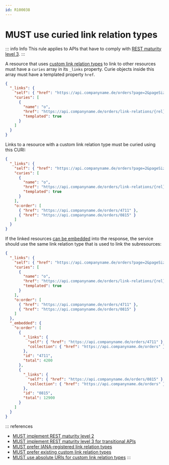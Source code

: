 ```yaml
---
id: R100038
---
```


# MUST use curied link relation types

::: info Info
This rule applies to APIs that have to comply with [REST maturity level 3](../../maturity-level/rules/must-implement-rest-maturity-level-3-for-transitional-apis.md).
:::

A resource that uses [custom link relation types](./must-use-absolute-uris-for-custom-link-relation-types.md) to link to other resources must have a `curies` array in its `_links` property.
Curie objects inside this array must have a templated property `href`.

```json
{
  "_links": {
    "self": { "href": "https://api.companyname.de/orders?page=2&pageSize=10" },
    "curies": [
      {
        "name": "o",
        "href": "https://api.companyname.de/orders/link-relations/{rel}",
        "templated": true
      }
    ]
  }
}
```

Links to a resource with a custom link relation type must be curied using this CURI:

```json
{
  "_links": {
    "self": { "href": "https://api.companyname.de/orders?page=2&pageSize=10" },
    "curies": [
      {
        "name": "o",
        "href": "https://api.companyname.de/orders/link-relations/{rel}",
        "templated": true
      }
    ],
    "o:order": [
      { "href": "https://api.companyname.de/orders/4711" },
      { "href": "https://api.companyname.de/orders/0815" }
    ]
  }
}
```

If the linked resources [can be embedded](../../../resources/embedded-resources/rules/should-embed-subresources.md) into the response, the service should use the same link relation type that is used to link the subresources:

```json
{
  "_links": {
    "self": { "href": "https://api.companyname.de/orders?page=2&pageSize=10" },
    "curies": [
      {
        "name": "o",
        "href": "https://api.companyname.de/orders/link-relations/{rel}",
        "templated": true
      }
    ],
    "o:order": [
      { "href": "https://api.companyname.de/orders/4711" },
      { "href": "https://api.companyname.de/orders/0815" }
    ]
  },
  "_embedded": {
    "o:order": [
      {
        "_links": {
          "self": { "href": "https://api.companyname.de/orders/4711" },
          "collection": { "href": "https://api.companyname.de/orders" }
        },
        "id": "4711",
        "total": 4200
      },
      {
        "_links": {
          "self": { "href": "https://api.companyname.de/orders/0815" },
          "collection": { "href": "https://api.companyname.de/orders" }
        },
        "id": "0815",
        "total": 12900
      }
    ]
  }
}
```

::: references

- [MUST implement REST maturity level 2](../../maturity-level/rules/must-implement-rest-maturity-level-2.md)
- [MUST implement REST maturity level 3 for transitional APIs](../../maturity-level/rules/must-implement-rest-maturity-level-3-for-transitional-apis.md)
- [MUST prefer IANA-registered link relation types](./must-prefer-iana-registered-link-relation-types.md)
- [MUST prefer existing custom link relation types](./must-prefer-existing-custom-link-relation-types.md)
- [MUST use absolute URIs for custom link relation types](./must-use-absolute-uris-for-custom-link-relation-types.md)
  :::
